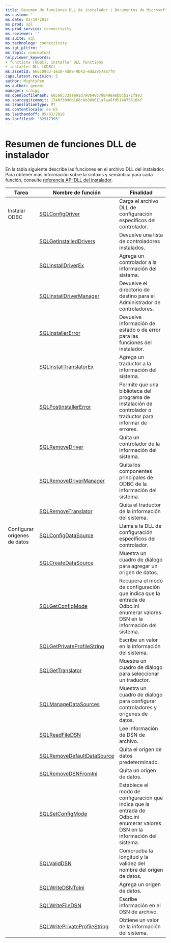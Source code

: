 ```yaml
---
title: Resumen de funciones DLL de instalador | Documentos de Microsoft
ms.custom: ''
ms.date: 01/19/2017
ms.prod: sql
ms.prod_service: connectivity
ms.reviewer: ''
ms.suite: sql
ms.technology: connectivity
ms.tgt_pltfrm: ''
ms.topic: conceptual
helpviewer_keywords:
- functions [ODBC], installer DLL functions
- installer DLL [ODBC]
ms.assetid: 666c09d3-1e10-4d89-9b42-eda2957a87f0
caps.latest.revision: 5
author: MightyPen
ms.author: genemi
manager: craigg
ms.openlocfilehash: 685a0533aae91d790b48b788498aebbcb171fa93
ms.sourcegitcommit: 1740f3090b168c0e809611a7aa6fd514075616bf
ms.translationtype: MT
ms.contentlocale: es-ES
ms.lasthandoff: 05/03/2018
ms.locfileid: "32917393"
---
```

# <a name="installer-dll-function-summary"></a>Resumen de funciones DLL de instalador
En la tabla siguiente describe las funciones en el archivo DLL del instalador. Para obtener más información sobre la sintaxis y semántica para cada función, consulte [referencia API DLL del instalador](../../../odbc/reference/syntax/installer-dll-api-reference-function.md).  
  
|Tarea|Nombre de función|Finalidad|  
|----------|-------------------|-------------|  
|Instalar ODBC|[SQLConfigDriver](../../../odbc/reference/syntax/sqlconfigdriver-function.md)|Carga el archivo DLL de configuración específicos del controlador.|  
||[SQLGetInstalledDrivers](../../../odbc/reference/syntax/sqlgetinstalleddrivers-function.md)|Devuelve una lista de controladores instalados.|  
||[SQLInstallDriverEx](../../../odbc/reference/syntax/sqlinstalldriverex-function.md)|Agrega un controlador a la información del sistema.|  
||[SQLInstallDriverManager](../../../odbc/reference/syntax/sqlinstalldrivermanager-function.md)|Devuelve el directorio de destino para el Administrador de controladores.|  
||[SQLInstallerError](../../../odbc/reference/syntax/sqlinstallererror-function.md)|Devuelve información de estado o de error para las funciones del instalador.|  
||[SQLInstallTranslatorEx](../../../odbc/reference/syntax/sqlinstalltranslatorex-function.md)|Agrega un traductor a la información del sistema.|  
||[SQLPostInstallerError](../../../odbc/reference/syntax/sqlpostinstallererror-function.md)|Permite que una biblioteca del programa de instalación de controlador o traductor para informar de errores.|  
||[SQLRemoveDriver](../../../odbc/reference/syntax/sqlremovedriver-function.md)|Quita un controlador de la información del sistema.|  
||[SQLRemoveDriverManager](../../../odbc/reference/syntax/sqlremovedrivermanager-function.md)|Quita los componentes principales de ODBC de la información del sistema.|  
||[SQLRemoveTranslator](../../../odbc/reference/syntax/sqlremovetranslator-function.md)|Quita el traductor de la información del sistema.|  
|Configurar orígenes de datos|[SQLConfigDataSource](../../../odbc/reference/syntax/sqlconfigdatasource-function.md)|Llama a la DLL de configuración específicos del controlador.|  
||[SQLCreateDataSource](../../../odbc/reference/syntax/sqlcreatedatasource-function.md)|Muestra un cuadro de diálogo para agregar un origen de datos.|  
||[SQLGetConfigMode](../../../odbc/reference/syntax/sqlgetconfigmode-function.md)|Recupera el modo de configuración que indica que la entrada de Odbc.ini enumerar valores DSN en la información del sistema.|  
||[SQLGetPrivateProfileString](../../../odbc/reference/syntax/sqlgetprivateprofilestring-function.md)|Escribe un valor en la información del sistema.|  
||[SQLGetTranslator](../../../odbc/reference/syntax/sqlgettranslator-function.md)|Muestra un cuadro de diálogo para seleccionar un traductor.|  
||[SQLManageDataSources](../../../odbc/reference/syntax/sqlmanagedatasources.md)|Muestra un cuadro de diálogo para configurar controladores y orígenes de datos.|  
||[SQLReadFileDSN](../../../odbc/reference/syntax/sqlreadfiledsn-function.md)|Lee información de DSN de archivo.|  
||[SQLRemoveDefaultDataSource](../../../odbc/reference/syntax/sqlremovedefaultdatasource-function.md)|Quita el origen de datos predeterminado.|  
||[SQLRemoveDSNFromIni](../../../odbc/reference/syntax/sqlremovedsnfromini-function.md)|Quita un origen de datos.|  
||[SQLSetConfigMode](../../../odbc/reference/syntax/sqlsetconfigmode-function.md)|Establece el modo de configuración que indica que la entrada de Odbc.ini enumerar valores DSN en la información del sistema.|  
||[SQLValidDSN](../../../odbc/reference/syntax/sqlvaliddsn-function.md)|Comprueba la longitud y la validez del nombre del origen de datos.|  
||[SQLWriteDSNToIni](../../../odbc/reference/syntax/sqlwritedsntoini-function.md)|Agrega un origen de datos.|  
||[SQLWriteFileDSN](../../../odbc/reference/syntax/sqlwritefiledsn-function.md)|Escribe información en el DSN de archivo.|  
||[SQLWritePrivateProfileString](../../../odbc/reference/syntax/sqlwriteprivateprofilestring-function.md)|Obtiene un valor de la información del sistema.|
